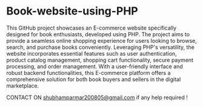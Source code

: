 # Book-website-using-PHP
This GitHub project showcases an E-commerce website specifically designed for book enthusiasts, developed using PHP. The project aims to provide a seamless online shopping experience for users looking to browse, search, and purchase books conveniently. Leveraging PHP's versatility, the website incorporates essential features such as user authentication, product catalog management, shopping cart functionality, secure payment processing, and order management. With a user-friendly interface and robust backend functionalities, this E-commerce platform offers a comprehensive solution for both book buyers and sellers in the digital marketplace.

CONTACT ON shubhamparmar200805@gmail.com if any help required !
